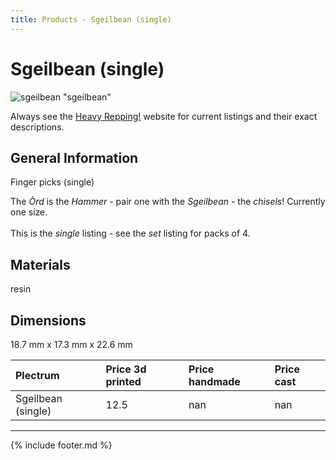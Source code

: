 ```yaml
---
title: Products - Sgeilbean (single)
---
```


# Sgeilbean (single)

![sgeilbean](../assets/img/sgeilbean.jpg) "sgeilbean"

Always see the [Heavy Repping!](https://www.heavyrepping.com) website for current listings and their exact descriptions.

## General Information
Finger picks (single)

The *Òrd* is the *Hammer* - pair one with the *Sgeilbean* - the *chisels*! Currently one size.<br/><br/>This is the *single* listing - see the *set* listing for packs of 4.

## Materials
resin

## Dimensions
18.7 mm x 17.3 mm x 22.6 mm

| **Plectrum**                                        | **Price 3d printed**   | **Price handmade**   | **Price cast**   |
|:----------------------------------------------------|:-----------------------|:---------------------|:-----------------|
| Sgeilbean (single)                                          | 12.5               | nan             | nan         |

---

{% include footer.md %}